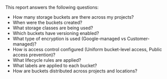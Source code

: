 This report answers the following questions:

- How many storage buckets are there across my projects?
- When were the buckets created?
- What storage classes are being used?
- Which buckets have versioning enabled?
- What type of encryption is used (Google-managed vs Customer-managed)?
- How is access control configured (Uniform bucket-level access, Public access prevention)?
- What lifecycle rules are applied?
- What labels are applied to each bucket?
- How are buckets distributed across projects and locations? 